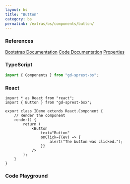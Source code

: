```yaml
---
layout: bs
title: "Button"
category: bs
permalink: /extras/bs/components/button/
---
```


### References

<div class="bs">
    <div class="list-group">
        <a class="list-group-item list-group-item-action" href="https://getbootstrap.com/docs/4.4/components/buttons">Bootstrap Documentation</a>
        <a class="list-group-item list-group-item-action" href="/docs/sprest-bs/modules/_components_button_d_.html">Code Documentation</a>
        <a class="list-group-item list-group-item-action" href="/docs/sprest-bs/modules/_components_button_d_.ibuttonprops.html">Properties</a>
    </div>
</div>

### TypeScript

```ts
import { Components } from "gd-sprest-bs";
```

### React

```tsx
import * as React from "react";
import { Button } from "gd-sprest-bsx";

export class IDemo extends React.Component {
    // Render the component
    render() {
        return (
            <Button
                text="Button"
                onClick={(ev) => {
                    alert("The button was clicked.");
                }}
            />
        );
    }
}
```

### Code Playground

<div id="playground" class="bs"></div>
<script type="text/javascript">
    // Wait for the page to load
    window.addEventListener("load", function() {
        // Create the code editor
        var editor = CodeEditor(document.getElementById("playground"), true, [
            '// Create the button',
            'Components.Button({',
            '\tel: app,',
            '\ttext: "Button",',
            '\tonClick: (ev) => {',
            '\t\talert("The button was clicked.");',
            '\t}',
            '});'
        ].join('\n'));
    });
</script>